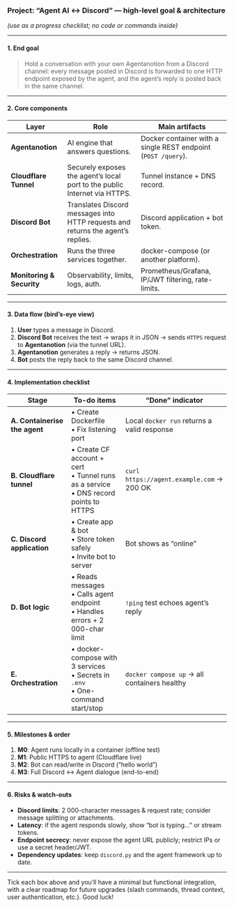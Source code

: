 ### Project: “Agent AI ↔ Discord” — high-level goal & architecture

*(use as a progress checklist; no code or commands inside)*

---

#### 1. End goal

> Hold a conversation with your own Agentanotion from a Discord channel: every message posted in Discord is forwarded to one HTTP endpoint exposed by the agent, and the agent’s reply is posted back in the same channel.

---

#### 2. Core components

| Layer                     | Role                                                                            | Main artifacts                                                |
| ------------------------- | ------------------------------------------------------------------------------- | ------------------------------------------------------------- |
| **Agentanotion**          | AI engine that answers questions.                                               | Docker container with a single REST endpoint (`POST /query`). |
| **Cloudflare Tunnel**     | Securely exposes the agent’s local port to the public Internet via HTTPS.       | Tunnel instance + DNS record.                                 |
| **Discord Bot**           | Translates Discord messages into HTTP requests and returns the agent’s replies. | Discord application + bot token.                              |
| **Orchestration**         | Runs the three services together.                                               | docker-compose (or another platform).                         |
| **Monitoring & Security** | Observability, limits, logs, auth.                                              | Prometheus/Grafana, IP/JWT filtering, rate-limits.            |

---

#### 3. Data flow (bird’s-eye view)

1. **User** types a message in Discord.
2. **Discord Bot** receives the text → wraps it in JSON → sends `HTTPS` request to **Agentanotion** (via the tunnel URL).
3. **Agentanotion** generates a reply → returns JSON.
4. **Bot** posts the reply back to the same Discord channel.

---

#### 4. Implementation checklist

| Stage                              | To-do items                                                                               | “Done” indicator                             |
| ---------------------------------- | ----------------------------------------------------------------------------------------- | -------------------------------------------- |
| **A. Containerise the agent**      | • Create Dockerfile<br>• Fix listening port                                               | Local `docker run` returns a valid response  |
| **B. Cloudflare tunnel**           | • Create CF account + cert<br>• Tunnel runs as a service<br>• DNS record points to HTTPS  | `curl https://agent.example.com` → 200 OK    |
| **C. Discord application**         | • Create app & bot<br>• Store token safely<br>• Invite bot to server                      | Bot shows as “online”                        |
| **D. Bot logic**                   | • Reads messages<br>• Calls agent endpoint<br>• Handles errors + 2 000-char limit         | `!ping` test echoes agent’s reply            |
| **E. Orchestration**               | • docker-compose with 3 services<br>• Secrets in `.env`<br>• One-command start/stop       | `docker compose up` → all containers healthy |

---

#### 5. Milestones & order

1. **M0**: Agent runs locally in a container (offline test)
2. **M1**: Public HTTPS to agent (Cloudflare live)
3. **M2**: Bot can read/write in Discord (“hello world”)
4. **M3**: Full Discord ↔ Agent dialogue (end-to-end)

---

#### 6. Risks & watch-outs

* **Discord limits**: 2 000-character messages & request rate; consider message splitting or attachments.
* **Latency**: if the agent responds slowly, show “bot is typing…” or stream tokens.
* **Endpoint secrecy**: never expose the agent URL publicly; restrict IPs or use a secret header/JWT.
* **Dependency updates**: keep `discord.py` and the agent framework up to date.

---

Tick each box above and you’ll have a minimal but functional integration, with a clear roadmap for future upgrades (slash commands, thread context, user authentication, etc.). Good luck!
